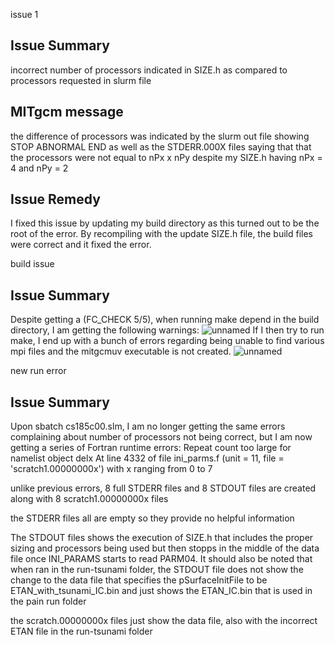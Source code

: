 issue 1
## Issue Summary
incorrect number of processors indicated in SIZE.h as compared to processors requested in slurm file
## MITgcm message
the difference of processors was indicated by the slurm out file showing STOP ABNORMAL END as well as the STDERR.000X files saying that that the processors were not equal to nPx x nPy despite my SIZE.h having nPx = 4 and nPy = 2
## Issue Remedy
I fixed this issue by updating my build directory as this turned out to be the root of the error. By recompiling with the update SIZE.h file, the build files were correct and it fixed the error.


build issue


## Issue Summary
Despite getting a (FC_CHECK 5/5), when running make depend in the build directory, I am getting the following warnings:
![unnamed](https://github.com/user-attachments/assets/abd7c7b7-030b-4e56-ba35-2351b37a9016)
If I then try to run make, I end up with a bunch of errors regarding being unable to find various mpi files and the mitgcmuv executable is not created.
![unnamed](https://github.com/user-attachments/assets/f78411a9-980a-4f7a-b0c3-9a3eb0aad73c)


new run error

## Issue Summary
Upon sbatch cs185c00.slm, I am no longer getting the same errors complaining about number of processors not being correct, but I am now getting a series of Fortran runtime errors: Repeat count too large for namelist object delx At line 4332 of file ini_parms.f (unit = 11, file = 'scratch1.00000000x') with x ranging from 0 to 7


unlike previous errors, 8 full STDERR files and 8 STDOUT files are created along with 8 scratch1.00000000x files

the STDERR files all are empty so they provide no helpful information

The STDOUT files shows the execution of SIZE.h that includes the proper sizing and processors being used but then stopps in the middle of the data file once INI_PARAMS starts to read PARM04. It should also be noted that when ran in the run-tsunami folder, the STDOUT file does not show the change to the data file that specifies the pSurfaceInitFile to be ETAN_with_tsunami_IC.bin and just shows the ETAN_IC.bin that is used in the pain run folder

the scratch.00000000x files just show the data file, also with the incorrect ETAN file in the run-tsunami folder

